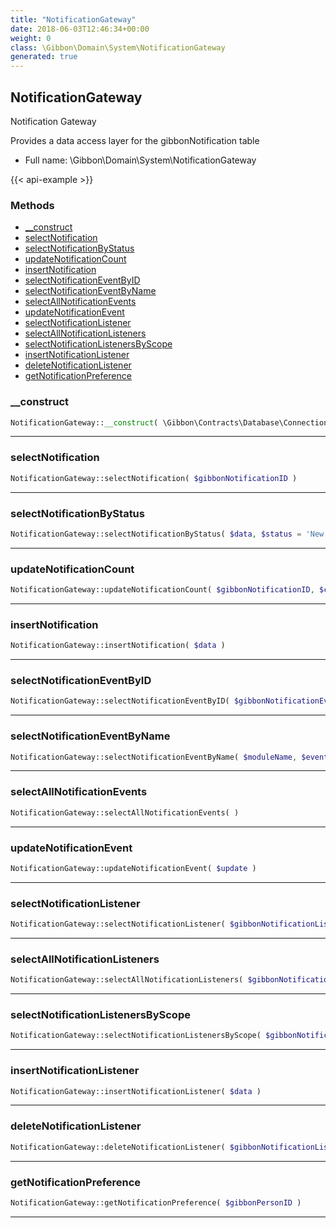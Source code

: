 ```yaml
---
title: "NotificationGateway"
date: 2018-06-03T12:46:34+00:00
weight: 0
class: \Gibbon\Domain\System\NotificationGateway
generated: true
---
```


## NotificationGateway

Notification Gateway

Provides a data access layer for the gibbonNotification table

* Full name: \Gibbon\Domain\System\NotificationGateway

{{< api-example >}} 



### Methods

- [__construct](#__construct)
- [selectNotification](#selectnotification)
- [selectNotificationByStatus](#selectnotificationbystatus)
- [updateNotificationCount](#updatenotificationcount)
- [insertNotification](#insertnotification)
- [selectNotificationEventByID](#selectnotificationeventbyid)
- [selectNotificationEventByName](#selectnotificationeventbyname)
- [selectAllNotificationEvents](#selectallnotificationevents)
- [updateNotificationEvent](#updatenotificationevent)
- [selectNotificationListener](#selectnotificationlistener)
- [selectAllNotificationListeners](#selectallnotificationlisteners)
- [selectNotificationListenersByScope](#selectnotificationlistenersbyscope)
- [insertNotificationListener](#insertnotificationlistener)
- [deleteNotificationListener](#deletenotificationlistener)
- [getNotificationPreference](#getnotificationpreference)




### __construct



```php
NotificationGateway::__construct( \Gibbon\Contracts\Database\Connection $pdo )
```









---

### selectNotification



```php
NotificationGateway::selectNotification( $gibbonNotificationID )
```









---

### selectNotificationByStatus



```php
NotificationGateway::selectNotificationByStatus( $data, $status = 'New' )
```









---

### updateNotificationCount



```php
NotificationGateway::updateNotificationCount( $gibbonNotificationID, $count )
```









---

### insertNotification



```php
NotificationGateway::insertNotification( $data )
```









---

### selectNotificationEventByID



```php
NotificationGateway::selectNotificationEventByID( $gibbonNotificationEventID )
```









---

### selectNotificationEventByName



```php
NotificationGateway::selectNotificationEventByName( $moduleName, $event )
```









---

### selectAllNotificationEvents



```php
NotificationGateway::selectAllNotificationEvents( )
```









---

### updateNotificationEvent



```php
NotificationGateway::updateNotificationEvent( $update )
```









---

### selectNotificationListener



```php
NotificationGateway::selectNotificationListener( $gibbonNotificationListenerID )
```









---

### selectAllNotificationListeners



```php
NotificationGateway::selectAllNotificationListeners( $gibbonNotificationEventID, $groupByPerson = true )
```









---

### selectNotificationListenersByScope



```php
NotificationGateway::selectNotificationListenersByScope( $gibbonNotificationEventID, $scopes = array() )
```









---

### insertNotificationListener



```php
NotificationGateway::insertNotificationListener( $data )
```









---

### deleteNotificationListener



```php
NotificationGateway::deleteNotificationListener( $gibbonNotificationListenerID )
```









---

### getNotificationPreference



```php
NotificationGateway::getNotificationPreference( $gibbonPersonID )
```









---

